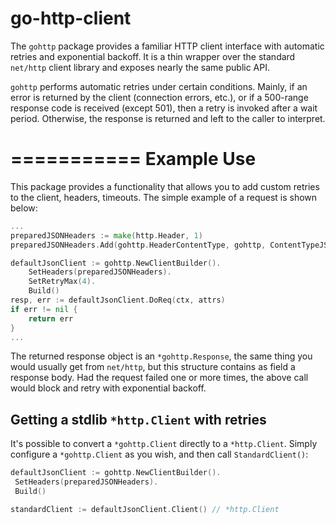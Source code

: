 go-http-client
==============

The `gohttp` package provides a familiar HTTP client interface with
automatic retries and exponential backoff. It is a thin wrapper over the
standard `net/http` client library and exposes nearly the same public API.

`gohttp` performs automatic retries under certain conditions. Mainly, if
an error is returned by the client (connection errors, etc.), or if a 500-range
response code is received (except 501), then a retry is invoked after a wait
period.  Otherwise, the response is returned and left to the caller to
interpret.

===========
Example Use
===========

This package provides a functionality that allows you to add custom retries to the client, headers, timeouts.
The simple example of a request is shown below:

```go
...
preparedJSONHeaders := make(http.Header, 1)
preparedJSONHeaders.Add(gohttp.HeaderContentType, gohttp, ContentTypeJSON)

defaultJsonClient := gohttp.NewClientBuilder().
    SetHeaders(preparedJSONHeaders).
    SetRetryMax(4).
    Build()
resp, err := defaultJsonClient.DoReq(ctx, attrs)
if err != nil {
    return err
}
...
```

The returned response object is an `*gohttp.Response`, the same thing you would
usually get from `net/http`, but this structure contains as field a response body. Had the request failed one or more times, the above
call would block and retry with exponential backoff.

## Getting a stdlib `*http.Client` with retries

It's possible to convert a `*gohttp.Client` directly to a `*http.Client`.
Simply configure a `*gohttp.Client` as you wish, and then call `StandardClient()`:

```go
defaultJsonClient := gohttp.NewClientBuilder().
 SetHeaders(preparedJSONHeaders).
 Build()

standardClient := defaultJsonClient.Client() // *http.Client
```
